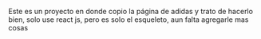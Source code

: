 Este es un proyecto en donde copio la página de adidas y trato de hacerlo bien, solo use react js, pero es solo el esqueleto, aun falta agregarle mas cosas
